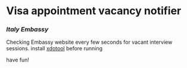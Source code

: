 # **Visa appointment vacancy notifier**
### _Italy Embassy_

Checking Embassy website every few seconds for vacant interview sessions.
install [xdotool](https://github.com/jordansissel/xdotool "fake keyboard/mouse input, window management, and more") before running

have fun!
